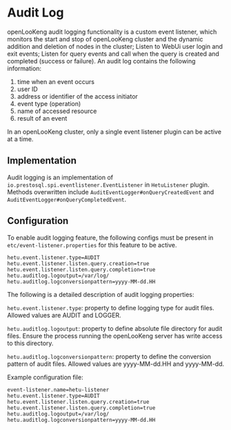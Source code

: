 # Audit Log

openLooKeng audit logging functionality is a custom event listener, which monitors the start and stop of openLooKeng cluster and the dynamic addition and deletion of nodes in the cluster; Listen to WebUi user login and exit events; Listen for query events and call when the query is created and completed (success or failure).
An audit log contains the following information:

1. time when an event occurs
2. user ID
3. address or identifier of the access initiator
4. event type (operation)
5. name of accessed resource
6. result of an event

In an openLooKeng cluster, only a single event listener plugin can be active at a time.

## Implementation

Audit logging is an implementation of `io.prestosql.spi.eventlistener.EventListener` in `HetuListener` plugin. Methods overwritten include `AuditEventLogger#onQueryCreatedEvent`
and `AuditEventLogger#onQueryCompletedEvent`.

## Configuration
To enable audit logging feature, the following configs must be present in `etc/event-listener.properties` for this feature to be active.

```
hetu.event.listener.type=AUDIT
hetu.event.listener.listen.query.creation=true
hetu.event.listener.listen.query.completion=true
hetu.auditlog.logoutput=/var/log/
hetu.auditlog.logconversionpattern=yyyy-MM-dd.HH
```

The following is a detailed description of audit logging properties:

`hetu.event.listener.type`: property to define logging type for audit files. Allowed values are AUDIT and LOGGER.

`hetu.auditlog.logoutput`: property to define absolute file directory for audit files. Ensure the process running the openLooKeng server has write access to this directory.

`hetu.auditlog.logconversionpattern`: property to define the conversion pattern of audit files. Allowed values are yyyy-MM-dd.HH and yyyy-MM-dd.

Example configuration file:

``` properties
event-listener.name=hetu-listener
hetu.event.listener.type=AUDIT
hetu.event.listener.listen.query.creation=true
hetu.event.listener.listen.query.completion=true
hetu.auditlog.logoutput=/var/log/
hetu.auditlog.logconversionpattern=yyyy-MM-dd.HH
```
